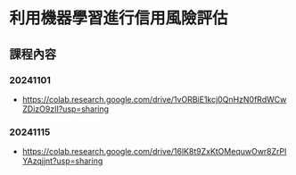 # 利用機器學習進行信用風險評估

## 課程內容

### 20241101 
- https://colab.research.google.com/drive/1vORBiE1kcj0QnHzN0fRdWCwZDizO9zII?usp=sharing

### 20241115
- https://colab.research.google.com/drive/16lK8t9ZxKtOMequwOwr8ZrPlYAzqjjnt?usp=sharing
